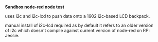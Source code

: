 **Sandbox node-red node test**

uses i2c and i2c-lcd to push data onto a 1602 i2c-based LCD backpack.

manual install of i2c-lcd required as by default it refers to an older version of i2c which doesn't compile against current version of node-red on RPi Jessie.
